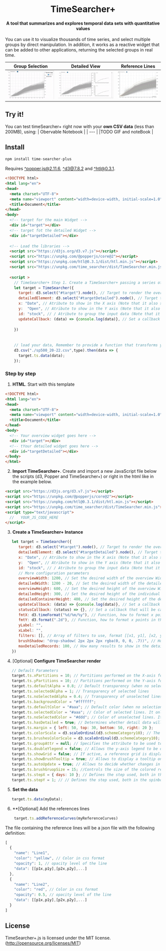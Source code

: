 <h1 align="center">
  <br>
  TimeSearcher+
  <br>
</h1>
<h4 align="center">A tool that summarizes and explores temporal data sets with quantitative values</h4>
You can use it to visualize thousands of time series, and select multiple groups by direct manipulation. In addition, it
works as a reactive widget that can be added to other applications, returning the selected groups in real time.

| Group Selection                                   | Detailed View                                   | Reference Lines                                                |
|---------------------------------------------------|-------------------------------------------------|----------------------------------------------------------------|
| <img src="imgs/timeSearcher_groupSelection.gif"/> | <img src="imgs/timeSearcher_detailedView.gif"/> | <img src="imgs/timesearcher_referencesLines.png/" width="300"> |

## Try it!

You can test timeSearcher+ right now with your **own CSV data** (less than 200MB), using:
| Obervable Notebook |
| --- |
|TODO GIF and noteBook |

## Install

```js
npm install time-searcher-plus
```
Requires [^popper.js@2.11.6](https://github.com/FezVrasta/popper.js/), [^d3@7.8.2](http://d3js.org) and [^htl@0.3.1](https://github.com/observablehq/htl).

```html
<!DOCTYPE html>
<html lang="en">
<head>
  <meta charset="UTF-8">
  <meta name="viewport" content="width=device-width, initial-scale=1.0">
  <title>Document</title>
</head>
<body>
  <!-- target for the main Widget -->
  <div id="target"></div>
  <!-- target fot the detailed Widget -->
  <div id="targetDetailed"></div>

  <!-- Load the libraries -->
  <script src="https://d3js.org/d3.v7.js"></script>
  <script src="https://unpkg.com/@popperjs/core@2"></script>
  <script src="https://unpkg.com/htl@0.3.1/dist/htl.min.js"></script>
  <script src="https://unpkg.com/time_searcher/dist/TimeSearcher.min.js"></script>

  <script >
    // TimeSearcher+ Step 1. Create a TimeSearcher+ passing a series of arguments.
    let target = TimeSearcher({
      target: d3.select("#target").node(), // Target to render the overview Widget
      detailedElement: d3.select("#targetDetailed").node(), // Target to render the detailed Widget (Optional)
      x: "Date", // Atribute to show in the X axis (Note that it also supports functions)
      y:  "Open", // Atribute to show in the Y axis (Note that it also supports functions)
      id: "stock", // / Atribute to group the input data (Note that it also supports functions)
      updateCallback: (data) => {console.log(data)}, // Set a callback that will be called when the user's selection is changed. (Optional)

    })
    

    // load your data, Remember to provide a function that transforms your data attributes to the correct type.
    d3.csv("./sp500_20-22.csv",type).then(data => {
      target.ts.data(data);
    });
```
### Step by step

1. **HTML**. Start with this template
```html
<!DOCTYPE html>
<html lang="en">
<head>
  <meta charset="UTF-8">
  <meta name="viewport" content="width=device-width, initial-scale=1.0">
  <title>Document</title>
</head>
<body>
  <!-- Your overview widget goes here -->
  <div id="target"></div>
  <!-- tYour detailed widget goes here -->
  <div id="targetDetailed"></div>
</body>
</html>
```
2. **Import TimeSearcher+**. Create and import a new JavaScript file below the scripts (d3, Popper and TimeSearcher+)
or right in the html like in the example below.
```html
<script src="https://d3js.org/d3.v7.js"></script>
<script src="https://unpkg.com/@popperjs/core@2"></script>
<script src="https://unpkg.com/htl@0.3.1/dist/htl.min.js"></script>
<script src="https://unpkg.com/time_searcher/dist/TimeSearcher.min.js"></script>
<script type="text/javascript">
  //   YOUR_JS_CODE_HERE
</script>
```
3. **Create a TimeSearcher+ Instance**
```js
   let target = TimeSearcher({
      target: d3.select("#target").node(), // Target to render the overview Widget
      detailedElement: d3.select("#targetDetailed").node(), // Target to render the detailed Widget (Optional)
      x: "Date", // Atribute to show in the X axis (Note that it also supports functions)
      y:  "Open", // Atribute to show in the Y axis (Note that it also supports functions)
      id: "stock", // / Atribute to group the input data (Note that it also supports functions)
      // More configuration parameters
      overviewWidth: 1200, // Set the desired width of the overview Widget
      detailedWidth: 1200 - 20, // Set the desired width of the detailed Widget
      overviewHeight: 600, // Set the desired height of the overview Widget
      detailedHeight: 300, // Set the desired height of the individual detailed graph Widget
      detailedContainerHeight: 400, // Set the desired height of the detailed Widget
      updateCallback: (data) => {console.log(data)}, // Set a callback that will be called when the user's selection is changed.
      statusCallback: (status) => {}, // Set a callback that will be called when changing the internal state of the widget ( assignment of colors, brushes, etc...)
      fmtX: d3.timeFormat("%d/%m/%y"), // Function, how to format x points in the tooltip
      fmtY: d3.format(".2d"), // Function, how to format x points in the tooltip
      yLabel: "",
      xLabel: "",
      filters: [], // Array of filters to use, format [[x1, y1], [x2, y2], ...]
      brushShadow: "drop-shadow( 2px 2px 2px rgba(0, 0, 0, .7))", // How to show a shadow on the selected brush
      maxDetailedRecords: 100, // How many results to show in the detail view
   })
```

4. [Optional] **Configure TimeSearcher render**
```js
   // Default Parameters
   target.ts.xPartitions = 10; // Partitions performed on the X-axis for the collision acceleration algorithm.
   target.ts.yPartitions = 10; // Partitions performed on the Y-axis for the collision acceleration algorithm.
   target.ts.defaultAlpha = 0.8; // Default transparency (when no selection is active) of drawn lines
   target.ts.selectedAlpha = 1; // Transparency of selected lines
   target.ts.noSelectedAlpha = 0.4; // Transparency of unselected lines
   target.ts.backgroundColor = "#ffffff";
   target.ts.defaultColor = "#aaa"; // Default color (when no selection is active) of the drawn lines. It only has effect when "groupAttr" is not defined.
   target.ts.selectedColor = "#aaa"; // Color of selected lines. It only has effect when "groupAttr" is not defined.
   target.ts.noSelectedColor = "#ddd"; // Color of unselected lines. It only has effect when "groupAttr" is not defined.
   target.ts.hasDetailed = true; // Determines whether detail data will be displayed or not. Disabling it saves preprocessing time if detail data is not to be displayed.
   target.ts.margin = { left: 50, top: 30, bottom: 50, right: 20 };
   target.ts.colorScale = d3.scaleOrdinal(d3.schemeCategory10); // The color scale to be used to display the different groups defined by the "groupAttr" attribute.
   target.ts.brushesColorScale = d3.scaleOrdinal(d3.schemeCategory10); // The color scale to be used to display the brushes
   target.ts.groupAttr = null; // Specifies the attribute to be used to discriminate the groups.
   target.ts.doubleYlegend = false; // Allows the y-axis legend to be displayed on both sides of the chart.
   target.ts.showGrid = false; // If active, a reference grid is displayed.
   target.ts.showBrushTooltip = true; // Allows to display a tooltip on the brushes containing its coordinates.
   target.ts.autoUpdate = true; // Allows to decide whether changes in brushes are processed while moving, or only at the end of the movement.
   target.ts.brushGruopSize = 15; //Controls the size of the colored rectangles used to select the different brushGroups.
   target.ts.stepX = { days: 10 }; // Defines the step used, both in the spinboxes and with the arrows on the X axis. (See https://date-fns.org/v2.16.1/docs/Duration )
   target.ts.stepY = 1; // // Defines the step used, both in the spinboxes and with the arrows on the Y axis.
```
5. **Set the data**
```js
   target.ts.data(myData);
```
6. **[Optional] Add the references lines
```js
    target.ts.addReferenceCurves(myReferenceCurves)
 ```
The file containing the reference lines will be a json file with the following definition:
```js
[
  {
    "name": "Line1",
    "color": "yellow", // Color in css format
    "opacity": 1, // opacity level of the line
    "data": [[p1x,p1y],[p2x,p2y],...]
  },
  {
    "name": "Line2",
    "color": "red", // Color in css format
    "opacity": 0.5, // opacity level of the line
    "data": [[p1x,p1y],[p2x,p2y],...]
  }
]  
 ```



## License

TimeSearcher+.js is licensed under the MIT license. (http://opensource.org/licenses/MIT)




